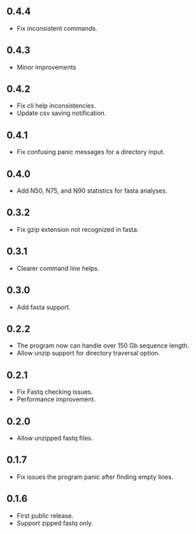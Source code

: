 ## 0.4.4
- Fix inconsistent commands.

## 0.4.3
- Minor improvements

## 0.4.2
- Fix cli help inconsistencies.
- Update csv saving notification.

## 0.4.1
- Fix confusing panic messages for a directory input.

## 0.4.0
- Add N50, N75, and N90 statistics for fasta analyses.

## 0.3.2
- Fix gzip extension not recognized in fasta.

## 0.3.1
- Clearer command line helps.

## 0.3.0
- Add fasta support.

## 0.2.2
- The program now can handle over 150 Gb sequence length.
- Allow unzip support for directory traversal option.

## 0.2.1
- Fix Fastq checking issues.
- Performance improvement.

## 0.2.0
- Allow unzipped fastq files.
    
## 0.1.7
- Fix issues the program panic after finding empty lines.

## 0.1.6
- First public release.
- Support zipped fastq only.